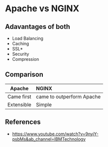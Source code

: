# Apache vs NGINX

## Adavantages of both

* Load Balancing
* Caching
* SSL*
* Security
* Compression

## Comparison

Apache | NGINX
:---:|:----
Came first | came to outperform Apache
Extensible | Simple

## References

* https://www.youtube.com/watch?v=9nyiY-psbMs&ab_channel=IBMTechnology